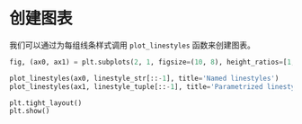 # 创建图表

我们可以通过为每组线条样式调用 `plot_linestyles` 函数来创建图表。

```python
fig, (ax0, ax1) = plt.subplots(2, 1, figsize=(10, 8), height_ratios=[1, 3])

plot_linestyles(ax0, linestyle_str[::-1], title='Named linestyles')
plot_linestyles(ax1, linestyle_tuple[::-1], title='Parametrized linestyles')

plt.tight_layout()
plt.show()
```
